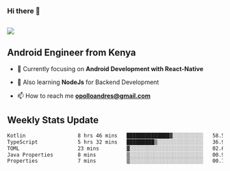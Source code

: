 ### Hi there 👋
<h2 align="left"><img src="https://readme-typing-svg.herokuapp.com?color=000000&lines=I'm+Andrew+Opollo😊;Welcome+to+my+Github😜"> </h2>

## Android Engineer from Kenya


- 🌱 Currently focusing on **Android Development with React-Native**

- 🔭 Also learning **NodeJs** for Backend Development

- 📫 How to reach me **opolloandres@gmail.com**


## Weekly Stats Update
<!--START_SECTION:waka-->

```txt
Kotlin                 8 hrs 46 mins   ██████████████▓░░░░░░░░░░   58.55 %
TypeScript             5 hrs 32 mins   █████████▒░░░░░░░░░░░░░░░   36.93 %
TOML                   23 mins         ▓░░░░░░░░░░░░░░░░░░░░░░░░   02.60 %
Java Properties        8 mins          ▒░░░░░░░░░░░░░░░░░░░░░░░░   00.99 %
Properties             7 mins          ▒░░░░░░░░░░░░░░░░░░░░░░░░   00.78 %
```

<!--END_SECTION:waka-->



